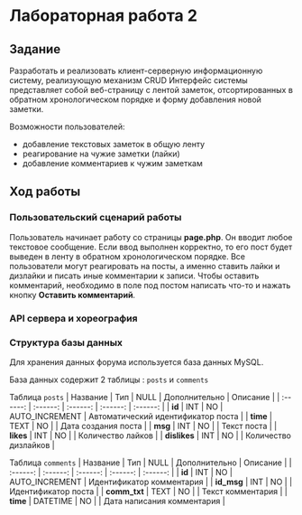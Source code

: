 # Лабораторная работа 2

## Задание

Разработать и реализовать клиент-серверную информационную систему, реализующую механизм CRUD
Интерфейс системы представляет собой веб-страницу с лентой заметок, отсортированных в обратном хронологическом порядке и форму добавления новой заметки.

Возможности пользователей:
- добавление текстовых заметок в общую ленту
- реагирование на чужие заметки (лайки)
- добавление комментариев к чужим заметкам

## Ход работы

### Пользовательский сценарий работы 
Пользователь начинает работу со страницы **page.php**. Он вводит любое текстовое сообщение. Если ввод выполнен корректно, то его пост будет выведен в ленту в обратном хронологическом порядке. 
Все пользователи могут реагировать на посты, а именно ставить лайки и дизлайки и писать иные комментарии к записи. Чтобы оставить комментарий, необходимо в поле под постом написать что-то и нажать кнопку **Оставить комментарий**.

###

###  API сервера и хореография

### Структура базы данных

Для хранения данных форума используется база данных MySQL.

База данных содержит 2 таблицы : `posts` и `comments`

 Таблица `posts`
| Название | Тип | NULL | Дополнительно | Описание |
| :------: | :------: | :------: | :------: | :------: |
| **id** | INT  | NO | AUTO_INCREMENT | Автоматический идентификатор поста |
| **time** | TEXT | NO | | Дата создания поста |
| **msg** | INT | NO | | Текст поста |
| **likes** | INT | NO | | Количество лайков |
| **dislikes** | INT | NO | | Количество дизлайков |

Таблица `comments`
| Название | Тип | NULL | Дополнительно | Описание |
| :------: | :------: | :------: | :------: | :------: |
| **id** | INT  | NO | AUTO_INCREMENT | Идентификатор комментария |
| **id_msg** | INT  | NO | | Идентификатор поста |
| **comm_txt** | TEXT | NO | | Текст комментария |
| **time** | DATETIME | NO | | Дата написания комментария |
